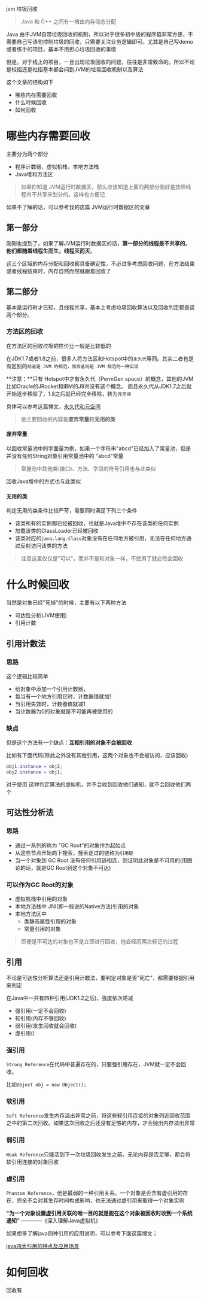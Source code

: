 jvm 垃圾回收



> Java 和 C++ 之间有一堵由内存动态分配

Java 由于JVM自带垃圾回收的机制，所以对于很多初中级的程序猿非常方便，不需要自己写语句控制垃圾的回收，只需要关注业务逻辑即可。尤其是自己写demo或者练手的项目，基本不用担心垃圾回收的事情



但是，对于线上的项目，一旦出现垃圾回收的问题，往往是非常致命的。所以不论是校招还是社招基本都会问到JVM的垃圾回收机制以及算法



这个文章的结构如下

- 哪些内存需要回收
- 什么时候回收
- 如何回收



# 哪些内存需要回收

主要分为两个部分

- 程序计数器，虚拟机栈，本地方法栈
- Java堆和方法区

> 如果你知道 JVM运行时数据区，那么应该知道上面的两部分刚好是按照线程共不共享来划分的。这样也方便记

如果不了解的话，可以参考我的这篇 JVM运行时数据区的文章

## 第一部分

刚刚也提到了，如果了解JVM运行时数据区的话，**第一部分的线程是不共享的**。**他们都随着线程生而生，线程灭而灭**。

这三个区域的内存分配和回收都具备确定性，不必过多考虑回收问题，在方法结束或者线程结束时，内存自然而然就跟着回收了

## 第二部分

基本是运行时才已知，且线程共享，基本上考虑垃圾回收算法以及回收判定都是这两个部分。

### 方法区的回收

在方法区的回收垃圾的性价比一般是比较低的

在JDK1.7或者1.8之前，很多人将方法区和Hotspot中的`永久代`等同。其实二者也是有区别的`前者是 JVM 的规范，而后者则是 JVM 规范的一种实现`

**注意：**只有 Hotspot中才有永久代（PermGen space）的概念，其他的JVM比如Oracle的JRocket和IBM的J9并没有这个概念。 而且永久代从JDK1.7之后就开始逐步移除了，1.8之后就已经完全移除，转为`元空间`

具体可以参考这篇博文，[永久代和元空间](https://www.cnblogs.com/paddix/p/5309550.html)

> 他主要回收的内容是**废弃常量**和**无用的类**

#### 废弃常量

以回收常量池中的字面量为例，如果一个字符串"abcd"已经加入了常量池，但是并没有任何String对象引用常量池中的 "abcd"常量

> 常量池中其他类(接口)、方法、字段的符号引用也与此类似

回收Java堆中的方式也与此类似

#### 无用的类

判定无用的类条件比较严苛，需要同时满足下列三个条件

- 该类所有的实例都已经被回收，也就是Java堆中不存在该类的任何实例
- 加载该类的ClassLoader已经被回收
- 该类对应的`java.lang.Class`对象没有在任何地方被引用，无法在任何地方通过反射访问该类的方法

> 注意这里仅仅是"可以"，而并不是和对象一样，不使用了就必然会回收

# 什么时候回收

当然是对象已经"死掉"的时候，主要有以下两种方法

- 可达性分析(JVM使用)
- 引用计数

## 引用计数法

### 思路

这个逻辑比较简单

- 给对象中添加一个引用计数器，
- 每当有一个地方引用它时，计数器值就加1
- 当引用失效时，计数器值就减1
- 当计数器为0的对象就是不可能再被使用的

### 缺点

但是这个方法有一个缺点：**互相引用的对象不会被回收**

比如有下面代码(除此之外没有其他引用，这两个对象也不会被访问，应该回收)

```java
obj1.instance = obj2;
obj2.instance = obj1;
```

对于使用 这种判定算法的虚拟机，并不会收到回收他们通知，就不会回收他们两个

## 可达性分析法

### 思路

- 通过一系列的称为 "GC Root"的对象作为起始点
- 从这些节点开始向下搜索，搜索走过的链称为`引用链`
- 当一个对象到 GC Root 没有任何引用链相连，则证明此对象是不可用的(用图论的话，就是GC Root到这个对象不可达)

### 可以作为GC Root的对象

- 虚拟机栈中引用的对象
- 本地方法栈中 JNI(即一般说的Native方法)引用的对象
- 本地方法区中
  - 类静态属性引用的对象
  - 常量引用的对象

> 即便是不可达的对象也不是立即进行回收，他会经历两次标记的过程

## 引用

不论是可达性分析算法还是引用计数法，要判定对象是否"死亡"，都需要根据引用来判定

在Java中一共有四种引用(JDK1.2之后)，强度依次递减

- 强引用(一定不会回收)
- 软引用(内存不够回收)
- 弱引用(发生回收就会回收)
- 虚引用()

### 强引用

`Strong Reference`在代码中普遍存在的，只要强引用存在，JVM就一定不会回收。

比如`Object obj = new Object();`

### 软引用

`Soft Reference`发生内存溢出异常之前，将这些软引用连接的对象列近回收范围之中的第二次回收。如果这次回收之后还没有足够的内存，才会抛出内存溢出异常

### 弱引用

`Weak Reference`只能活到下一次垃圾回收发生之前。无论内存是否足够，都会将软引用连接的对象回收

### 虚引用

`Phantom Reference`，他是最弱的一种引用关系。一个对象是否含有虚引用的存在，完全不会对其生存时间构成影响，也无法通过虚引用来取得一个对象实例

**"为一个对象设置虚引用关联的唯一目的就是能在这个对象被回收时收到一个系统通知”**	 ————《深入理解Java虚拟机》

如果想多了解java四种引用的应用说明，可以参考下面这篇博文；

[java四大引用的特点及应用场景](https://www.jianshu.com/p/825cca41d962)

# 如何回收

回收有